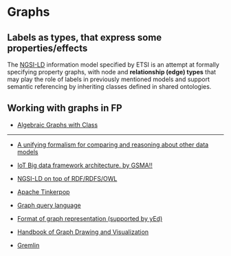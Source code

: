 # Graphs

## Labels as types, that express some properties/effects

The [NGSI-LD](https://en.wikipedia.org/wiki/NGSI-LD) information model specified by ETSI is an attempt at formally specifying property graphs, with node and **relationship (edge) types** that may play the role of labels in previously mentioned models and support semantic referencing by inheriting classes defined in shared ontologies. 

## Working with graphs in FP

* [Algebraic Graphs with Class](https://dl.acm.org/doi/pdf/10.1145/3122955.3122956)

-- --

* [A unifying formalism for comparing and reasoning about other data models](https://blog.uber-cdn.com/wp-content/uploads/2020/03/Schema-Integration-at-Uber-Scale-US2TS-2020-1.pdf?uclick_id=cd9c87ea-bdf5-4b0f-9a9a-738f07b89323)
* [IoT Big data framework architecture. by GSMA!!](https://www.gsma.com/solutions-and-impact/technologies/internet-of-things/wp-content/uploads/2018/11/CLP.25-v2.0.pdf)

* [NGSI-LD on top of RDF/RDFS/OWL](https://en.wikipedia.org/wiki/NGSI-LD)
* [Apache Tinkerpop](https://github.com/apache/tinkerpop)
* [Graph query language](https://en.wikipedia.org/wiki/Graph_Query_Language)
* [Format of graph representation (supported by yEd)](https://en.wikipedia.org/wiki/GraphML)
* [Handbook of Graph Drawing and Visualization](https://cs.brown.edu/people/rtamassi/gdhandbook)
* [Gremlin](https://en.wikipedia.org/wiki/Gremlin_(query_language))
